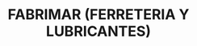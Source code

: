 ---
title: "FABRIMAR (FERRETERIA Y LUBRICANTES)"
url: /posorja/fabrimar-ferreteria-y-lubricantes/
shop: Eisenwaren
---